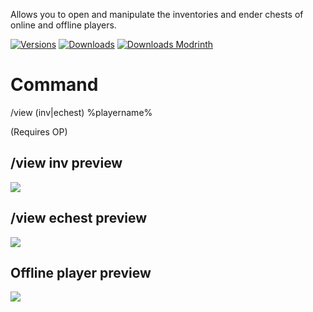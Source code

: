 Allows you to open and manipulate the inventories and ender chests of online and offline players.

[![Versions](http://cf.way2muchnoise.eu/versions/997252.svg)](https://www.curseforge.com/minecraft/mc-mods/inv-view-forge)
[![Downloads](http://cf.way2muchnoise.eu/full_997252_downloads.svg)](https://www.curseforge.com/minecraft/mc-mods/inv-view-forge)
[![Downloads Modrinth](https://img.shields.io/modrinth/dt/inv-view-forge?color=00AF5C&label=downloads&logo=modrinth)](https://modrinth.com/mod/inv-view-forge)

# Command
/view (inv|echest) %playername%

(Requires OP)

## /view inv <playername> preview
<a href="https://youtu.be/I_Lo3sls0f0">
<img src="https://imgur.com/Lon9xgK.jpg">
</a>

## /view echest <playername> preview
<a href="https://youtu.be/SIJjHWIhZwg">
<img src="https://imgur.com/wtz3bwG.jpg">
</a>

## Offline player preview
<a href="https://youtu.be/rwDyySPDZQY">
<img src="https://imgur.com/uNPGy09.jpg">
</a>

